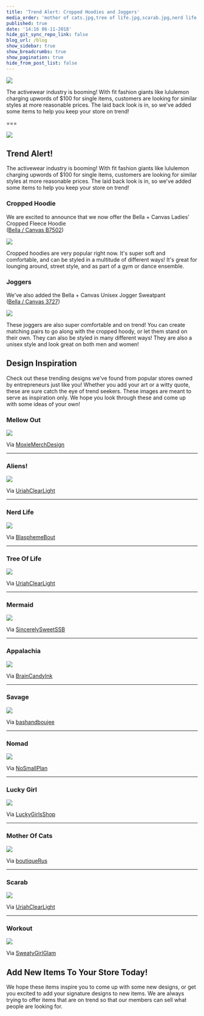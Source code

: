 ```yaml
---
title: 'Trend Alert: Cropped Hoodies and Joggers'
media_order: 'mother of cats.jpg,tree of life.jpg,scarab.jpg,nerd life.jpg,barbell.jpg,lucky Girl.jpg,Nomad.jpg,savage.jpg,mermaid.jpg,Joggers.jpg,hoodie.jpg,mellow out.jpg,trend alert.jpg,whale.jpg,abduction.jpg,landscape.jpg'
published: true
date: '14:16 06-11-2018'
hide_git_sync_repo_link: false
blog_url: /blog
show_sidebar: true
show_breadcrumbs: true
show_pagination: true
hide_from_post_list: false
---
```


![](trend%20alert.jpg)

The activewear industry is booming! With fit fashion giants like lululemon charging upwords of $100 for single items, customers are looking for similar styles at more reasonable prices. The laid back look is in, so we've added some items to help you keep your store on trend!

===

![](trend%20alert.jpg)

## Trend Alert!

The activewear industry is booming! With fit fashion giants like lululemon charging upwords of $100 for single items, customers are looking for similar styles at more reasonable prices. The laid back look is in, so we've added some items to help you keep your store on trend!

### Cropped Hoodie

We are excited to announce that we now offer the Bella + Canvas Ladies’ Cropped Fleece Hoodie <br>
([Bella / Canvas B7502](https://printaura.com/product-view/?v=1&hdn=NTkw))

![](hoodie.jpg)

Cropped hoodies are very popular right now. It's super soft and comfortable, and can be styled in a multitude of different ways! It's great for lounging around, street style, and as part of a gym or dance ensemble. 

### Joggers

We've also added the Bella + Canvas Unisex Jogger Sweatpant <br>
([Bella / Canvas 3727](https://printaura.com/product-view/?v=1&hdn=NTkx))

![](Joggers.jpg)

These joggers are also super comfortable and on trend! You can create matching pairs to go along with the cropped hoody, or let them stand on their own. They can also be styled in many different ways! They are also a unisex style and look great on both men and women! 

## Design Inspiration

Check out these trending designs we've found from popular stores owned by entrepreneurs just like you! Whether you add your art or a witty quote, these are sure catch the eye of trend seekers. These images are meant to serve as inspiration only. We hope you look through these and come up with some ideas of your own!

### Mellow Out

![](mellow%20out.jpg)

Via [MoxieMerchDesign](https://www.etsy.com/shop/MoxieMerchDesign)

-------------------------------------

### Aliens!

![](abduction.jpg)

Via [UriahClearLight](https://www.etsy.com/shop/UriahClearLight)

-------------------------------------

### Nerd Life 

![](nerd%20life.jpg)

Via [BlasphemeBout](https://www.etsy.com/shop/BlasphemeBout)

-------------------------------------

### Tree Of Life

![](tree%20of%20life.jpg)

Via [UriahClearLight](https://www.etsy.com/shop/UriahClearLight)

------------------------------------

### Mermaid

![](mermaid.jpg)

Via [SincerelySweetSSB](https://www.etsy.com/shop/SincerelySweetSSB)

-------------------------------------

### Appalachia

![](landscape.jpg)

Via [BrainCandyInk](https://www.etsy.com/shop/BrainCandyInk)

-------------------------------------

### Savage

![](savage.jpg)

Via [bashandboujee](https://www.etsy.com/shop/bashandboujee)

-------------------------------------

### Nomad

![](Nomad.jpg)

Via [NoSmallPlan](https://www.etsy.com/shop/NoSmallPlan?ref=l2-shopheader-name)

-------------------------------------

### Lucky Girl

![](lucky%20Girl.jpg)

Via [LuckyGirlsShop](https://www.etsy.com/shop/LuckyGirlsShop)

-------------------------------------

### Mother Of Cats

![](mother%20of%20cats.jpg)

Via [boutiqueRus](https://www.etsy.com/shop/boutiqueRus)

-------------------------------------

### Scarab 

![](scarab.jpg)

Via [UriahClearLight](https://www.etsy.com/shop/UriahClearLight)

-------------------------------------

### Workout

![](barbell.jpg)

Via [SweatyGirlGlam](https://www.etsy.com/shop/SweatyGirlGlam)

## Add New Items To Your Store Today!

We hope these items inspire you to come up with some new designs, or get you excited to add your signature designs to new items. We are always trying to offer items that are on trend so that our members can sell what people are looking for.